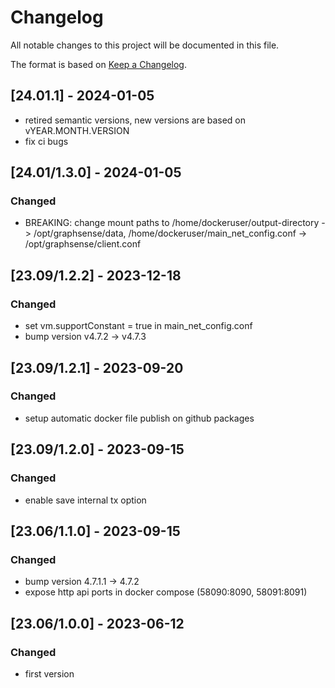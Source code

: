 # Changelog
All notable changes to this project will be documented in this file.

The format is based on [Keep a Changelog](https://keepachangelog.com/en/1.0.0/).

## [24.01.1] - 2024-01-05
- retired semantic versions, new versions are based on vYEAR.MONTH.VERSION
- fix ci bugs

## [24.01/1.3.0] - 2024-01-05
### Changed
- BREAKING: change mount paths to /home/dockeruser/output-directory -> /opt/graphsense/data, /home/dockeruser/main_net_config.conf -> /opt/graphsense/client.conf

## [23.09/1.2.2] - 2023-12-18
### Changed
- set vm.supportConstant = true in main_net_config.conf
- bump version v4.7.2 -> v4.7.3

## [23.09/1.2.1] - 2023-09-20
### Changed
- setup automatic docker file publish on github packages

## [23.09/1.2.0] - 2023-09-15
### Changed
- enable save internal tx option

## [23.06/1.1.0] - 2023-09-15
### Changed
- bump version 4.7.1.1 -> 4.7.2
- expose http api ports in docker compose (58090:8090, 58091:8091)

## [23.06/1.0.0] - 2023-06-12
### Changed
- first version